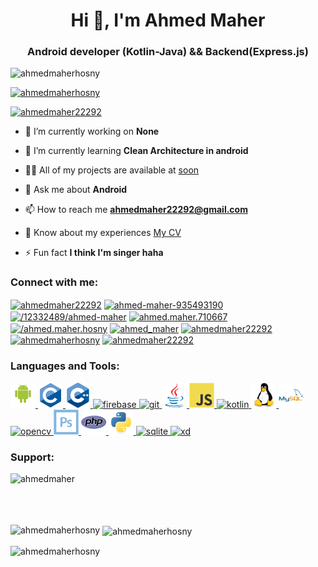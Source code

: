 <h1 align="center">Hi 👋, I'm Ahmed Maher</h1>
<h3 align="center">Android developer (Kotlin-Java) && Backend(Express.js)</h3>

<p align="left"> <img src="https://komarev.com/ghpvc/?username=ahmedmaherhosny&label=Profile%20views&color=0e75b6&style=flat" alt="ahmedmaherhosny" /> </p>

<p align="left"> <a href="https://github.com/ryo-ma/github-profile-trophy"><img src="https://github-profile-trophy.vercel.app/?username=ahmedmaherhosny" alt="ahmedmaherhosny" /></a> </p>

<p align="left"> <a href="https://twitter.com/ahmedmaher22292" target="blank"><img src="https://img.shields.io/twitter/follow/ahmedmaher22292?logo=twitter&style=for-the-badge" alt="ahmedmaher22292" /></a> </p>

- 🔭 I’m currently working on **None**

- 🌱 I’m currently learning **Clean Architecture in android**

- 👨‍💻 All of my projects are available at [soon](soon)

- 💬 Ask me about **Android**

- 📫 How to reach me **ahmedmaher22292@gmail.com**

- 📄 Know about my experiences [My CV](https://drive.google.com/file/d/1Li8SuQdUD_98GnFwchrFxXVxCyCGXHjb/view?usp=sharing)

- ⚡ Fun fact **I think I'm singer haha**

<h3 align="left">Connect with me:</h3>
<p align="left">
<a href="https://twitter.com/ahmedmaher22292" target="blank"><img align="center" src="https://raw.githubusercontent.com/rahuldkjain/github-profile-readme-generator/master/src/images/icons/Social/twitter.svg" alt="ahmedmaher22292" height="30" width="40" /></a>
<a href="https://linkedin.com/in/ahmed-maher-935493190" target="blank"><img align="center" src="https://raw.githubusercontent.com/rahuldkjain/github-profile-readme-generator/master/src/images/icons/Social/linked-in-alt.svg" alt="ahmed-maher-935493190" height="30" width="40" /></a>
<a href="https://stackoverflow.com/users/12332489/ahmed-maher" target="blank"><img align="center" src="https://raw.githubusercontent.com/rahuldkjain/github-profile-readme-generator/master/src/images/icons/Social/stack-overflow.svg" alt="/12332489/ahmed-maher" height="30" width="40" /></a>
<a href="https://fb.com/ahmed.maher.710667" target="blank"><img align="center" src="https://raw.githubusercontent.com/rahuldkjain/github-profile-readme-generator/master/src/images/icons/Social/facebook.svg" alt="ahmed.maher.710667" height="30" width="40" /></a>
<a href="https://instagram.com//ahmed.maher.hosny" target="blank"><img align="center" src="https://raw.githubusercontent.com/rahuldkjain/github-profile-readme-generator/master/src/images/icons/Social/instagram.svg" alt="/ahmed.maher.hosny" height="30" width="40" /></a>
<a href="https://www.codechef.com/users/ahmed_maher" target="blank"><img align="center" src="https://cdn.jsdelivr.net/npm/simple-icons@3.1.0/icons/codechef.svg" alt="ahmed_maher" height="30" width="40" /></a>
<a href="https://www.hackerrank.com/ahmedmaher22292" target="blank"><img align="center" src="https://raw.githubusercontent.com/rahuldkjain/github-profile-readme-generator/master/src/images/icons/Social/hackerrank.svg" alt="ahmedmaher22292" height="30" width="40" /></a>
<a href="https://codeforces.com/profile/ahmedmaherhosny" target="blank"><img align="center" src="https://raw.githubusercontent.com/rahuldkjain/github-profile-readme-generator/master/src/images/icons/Social/codeforces.svg" alt="ahmedmaherhosny" height="30" width="40" /></a>
<a href="https://www.leetcode.com/ahmedmaher22292" target="blank"><img align="center" src="https://raw.githubusercontent.com/rahuldkjain/github-profile-readme-generator/master/src/images/icons/Social/leet-code.svg" alt="ahmedmaher22292" height="30" width="40" /></a>
</p>

<h3 align="left">Languages and Tools:</h3>
<p align="left"> <a href="https://developer.android.com" target="_blank" rel="noreferrer"> <img src="https://raw.githubusercontent.com/devicons/devicon/master/icons/android/android-original-wordmark.svg" alt="android" width="40" height="40"/> </a> <a href="https://www.cprogramming.com/" target="_blank" rel="noreferrer"> <img src="https://raw.githubusercontent.com/devicons/devicon/master/icons/c/c-original.svg" alt="c" width="40" height="40"/> </a> <a href="https://www.w3schools.com/cpp/" target="_blank" rel="noreferrer"> <img src="https://raw.githubusercontent.com/devicons/devicon/master/icons/cplusplus/cplusplus-original.svg" alt="cplusplus" width="40" height="40"/> </a> <a href="https://firebase.google.com/" target="_blank" rel="noreferrer"> <img src="https://www.vectorlogo.zone/logos/firebase/firebase-icon.svg" alt="firebase" width="40" height="40"/> </a> <a href="https://git-scm.com/" target="_blank" rel="noreferrer"> <img src="https://www.vectorlogo.zone/logos/git-scm/git-scm-icon.svg" alt="git" width="40" height="40"/> </a> <a href="https://www.java.com" target="_blank" rel="noreferrer"> <img src="https://raw.githubusercontent.com/devicons/devicon/master/icons/java/java-original.svg" alt="java" width="40" height="40"/> </a> <a href="https://developer.mozilla.org/en-US/docs/Web/JavaScript" target="_blank" rel="noreferrer"> <img src="https://raw.githubusercontent.com/devicons/devicon/master/icons/javascript/javascript-original.svg" alt="javascript" width="40" height="40"/> </a> <a href="https://kotlinlang.org" target="_blank" rel="noreferrer"> <img src="https://www.vectorlogo.zone/logos/kotlinlang/kotlinlang-icon.svg" alt="kotlin" width="40" height="40"/> </a> <a href="https://www.linux.org/" target="_blank" rel="noreferrer"> <img src="https://raw.githubusercontent.com/devicons/devicon/master/icons/linux/linux-original.svg" alt="linux" width="40" height="40"/> </a> <a href="https://www.mysql.com/" target="_blank" rel="noreferrer"> <img src="https://raw.githubusercontent.com/devicons/devicon/master/icons/mysql/mysql-original-wordmark.svg" alt="mysql" width="40" height="40"/> </a> <a href="https://opencv.org/" target="_blank" rel="noreferrer"> <img src="https://www.vectorlogo.zone/logos/opencv/opencv-icon.svg" alt="opencv" width="40" height="40"/> </a> <a href="https://www.photoshop.com/en" target="_blank" rel="noreferrer"> <img src="https://raw.githubusercontent.com/devicons/devicon/master/icons/photoshop/photoshop-line.svg" alt="photoshop" width="40" height="40"/> </a> <a href="https://www.php.net" target="_blank" rel="noreferrer"> <img src="https://raw.githubusercontent.com/devicons/devicon/master/icons/php/php-original.svg" alt="php" width="40" height="40"/> </a> <a href="https://www.python.org" target="_blank" rel="noreferrer"> <img src="https://raw.githubusercontent.com/devicons/devicon/master/icons/python/python-original.svg" alt="python" width="40" height="40"/> </a> <a href="https://www.sqlite.org/" target="_blank" rel="noreferrer"> <img src="https://www.vectorlogo.zone/logos/sqlite/sqlite-icon.svg" alt="sqlite" width="40" height="40"/> </a> <a href="https://www.adobe.com/products/xd.html" target="_blank" rel="noreferrer"> <img src="https://cdn.worldvectorlogo.com/logos/adobe-xd.svg" alt="xd" width="40" height="40"/> </a> </p>

<h3 align="left">Support:</h3>
<p><a href="https://ko-fi.com/ahmedmaher"> <img align="left" src="https://cdn.ko-fi.com/cdn/kofi3.png?v=3" height="50" width="210" alt="ahmedmaher" /></a></p><br><br><br><br>

<p><img align="left" src="https://github-readme-stats.vercel.app/api/top-langs?username=ahmedmaherhosny&show_icons=true&locale=en&layout=compact" alt="ahmedmaherhosny" /></p>

<p>&nbsp;<img align="center" src="https://github-readme-stats.vercel.app/api?username=ahmedmaherhosny&show_icons=true&locale=en" alt="ahmedmaherhosny" /></p>

<p><img align="center" src="https://github-readme-streak-stats.herokuapp.com/?user=ahmedmaherhosny&" alt="ahmedmaherhosny" /></p>
